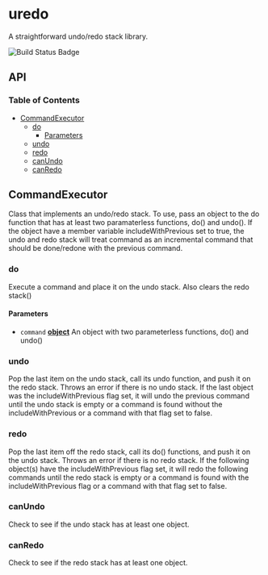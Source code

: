 # uredo

A straightforward undo/redo stack library.

![Build Status Badge](https://travis-ci.org/ricksteam/uredo.svg?branch=master)

## API

<!-- Generated by documentation.js. Update this documentation by updating the source code. -->

### Table of Contents

-   [CommandExecutor][1]
    -   [do][2]
        -   [Parameters][3]
    -   [undo][4]
    -   [redo][5]
    -   [canUndo][6]
    -   [canRedo][7]

## CommandExecutor

Class that implements an undo/redo stack.
To use, pass an object to the do function that has at least two paramaterless functions, do() and undo().
If the object have a member variable includeWithPrevious set to true, the undo and redo stack will treat 
command as an incremental command that should be done/redone with the previous command.

### do

Execute a command and place it on the undo stack. Also clears the redo stack()

#### Parameters

-   `command` **[object][8]** An object with two parameterless functions, do() and undo()

### undo

Pop the last item on the undo stack, call its undo function, and push it on the redo stack. 
Throws an error if there is no undo stack.
If the last object was the includeWithPrevious flag set, it will undo the previous command
until the undo stack is empty or a command is found without the includeWithPrevious or a command
with that flag set to false.

### redo

Pop the last item off the redo stack, call its do() functions, and push it on the undo stack.
Throws an error if there is no redo stack.
If the following object(s) have the includeWithPrevious flag set, it will redo the following commands
until the redo stack is empty or a command is found with the includeWithPrevious flag or a command 
with that flag set to false.

### canUndo

Check to see if the undo stack has at least one object.

### canRedo

Check to see if the redo stack has at least one object.

[1]: #commandexecutor

[2]: #do

[3]: #parameters

[4]: #undo

[5]: #redo

[6]: #canundo

[7]: #canredo

[8]: https://developer.mozilla.org/docs/Web/JavaScript/Reference/Global_Objects/Object
